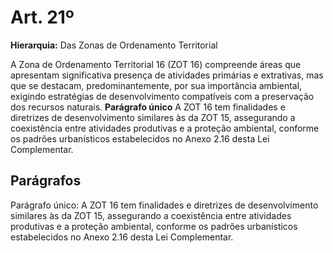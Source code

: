 # Art. 21º

**Hierarquia:** Das Zonas de Ordenamento Territorial

A Zona de Ordenamento Territorial 16 (ZOT 16) compreende áreas que apresentam significativa presença de atividades primárias e extrativas, mas que se destacam, predominantemente, por sua importância ambiental, exigindo estratégias de desenvolvimento compatíveis com a preservação dos recursos naturais.
**Parágrafo único** A ZOT 16 tem finalidades e diretrizes de desenvolvimento similares às da ZOT 15, assegurando a coexistência entre atividades produtivas e a proteção ambiental, conforme os padrões urbanísticos estabelecidos no Anexo 2.16 desta Lei Complementar.

## Parágrafos
Parágrafo único: A ZOT 16 tem finalidades e diretrizes de desenvolvimento similares às da ZOT 15, assegurando a coexistência entre atividades produtivas e a proteção ambiental, conforme os padrões urbanísticos estabelecidos no Anexo 2.16 desta Lei Complementar.




